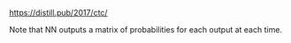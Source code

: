 https://distill.pub/2017/ctc/

Note that NN outputs a matrix of probabilities for each output at each time.
